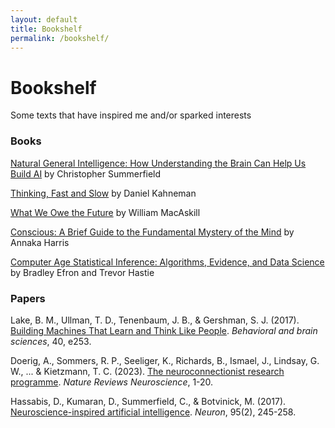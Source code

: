 ```yaml
---
layout: default
title: Bookshelf
permalink: /bookshelf/
---
```


# Bookshelf

Some texts that have inspired me and/or sparked interests

### Books

[Natural General Intelligence: How Understanding the Brain Can Help Us Build AI](https://www.amazon.com/Natural-General-Intelligence-understanding-brain-ebook/dp/B0BNZ983Q6) by Christopher Summerfield

[Thinking, Fast and Slow](https://www.amazon.com/Thinking-Fast-Slow-Daniel-Kahneman/dp/0374533555) by Daniel Kahneman

[What We Owe the Future](https://www.amazon.com/What-Owe-Future-William-MacAskill/dp/1541618629) by William MacAskill

[Conscious: A Brief Guide to the Fundamental Mystery of the Mind](https://www.amazon.com/Conscious-Brief-Guide-Fundamental-Mystery/dp/0062906712) by Annaka Harris

[Computer Age Statistical Inference: Algorithms, Evidence, and Data Science](https://www.amazon.com/Computer-Age-Statistical-Inference-Mathematical/dp/1107149894) by Bradley Efron and Trevor Hastie

### Papers

Lake, B. M., Ullman, T. D., Tenenbaum, J. B., & Gershman, S. J. (2017). [Building Machines That Learn and Think Like People](https://www.cambridge.org/core/journals/behavioral-and-brain-sciences/article/building-machines-that-learn-and-think-like-people/A9535B1D745A0377E16C590E14B94993). *Behavioral and brain sciences*, 40, e253.

Doerig, A., Sommers, R. P., Seeliger, K., Richards, B., Ismael, J., Lindsay, G. W., ... & Kietzmann, T. C. (2023). [The neuroconnectionist research programme](https://www.nature.com/articles/s41583-023-00705-w). *Nature Reviews Neuroscience*, 1-20.

Hassabis, D., Kumaran, D., Summerfield, C., & Botvinick, M. (2017). [Neuroscience-inspired artificial intelligence](https://www.cell.com/fulltext/S0896-6273(17)30509-3). *Neuron*, 95(2), 245-258.



